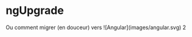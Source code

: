 # ngUpgrade
<div class="subtitle" >
    <div>Ou comment migrer (en douceur) vers ![Angular](images/angular.svg) <span class="angular-version">2</span>
</div>
</div>